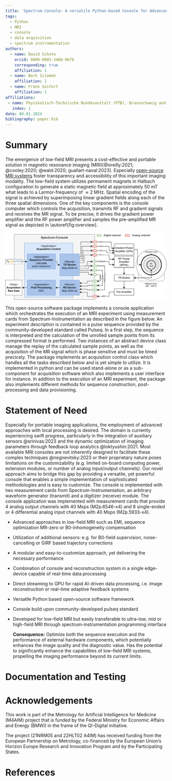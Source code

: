 ```yaml
---
title: 'Spectrum-Console: A versatile Python-based Console for Advanced Low-Field MRI'
tags:
  - Python
  - MRI
  - console
  - data acquisition
  - spectrum instrumentation
authors:
  - name: David Schote
    orcid: 0000-0003-3468-0676
    corresponding: true
    affiliation: 1
  - name: Berk Silemek
    affiliation: 1
  - name: Frank Seifert
    affiliation: 1
affiliations:
 - name: Physikalisch-Technische Bundesanstalt (PTB), Braunschweig and Berlin, Germany
   index: 1
date: 08.01.2024
bibliography: paper.bib
---
```


# Summary

The emergence of low-field MRI presents a cost-effective and portable solution in magnetic resonance imaging (MRI)[@oreilly:2021; @cooley:2020; @wald:2020; guallart-naval:2023]. Especially [open-source MRI systems](https://www.opensourceimaging.org/2023/01/09/first-open-source-mri-scanner-presented-the-osii-one/) foster transparency and accessibility of this important imaging modality. The low-field system utilizes permament magnets in Halbach configuration to generate a static magnetic field at approximately 50 mT what leads to a Larmor-frequency of $\approx 2 \; \text{MHz}$. Spatial encoding of the signal is achieved by superimposing linear gradient fields along each of the three spatial dimensions. One of the key components is the console computer which controls the acquisition, transmits RF and gradient signals and receives the MR signal. To be precise, it drives the gradient power amplifier and the RF power amplifier and samples the pre-amplified MR signal as depicted in \autoref{fig:overview}.

![Overview of the MRI system, which performs an image acquisition based on a given pulseq file; The calculated sequence is replayed by spectrum-instrumentation measurement cards, which control gradient and RF signals; Up to 8 channels can be configured for data acquisition, the sampled data is down-converted and provided as numpy array.\label{fig:overview}](/docs/source/_figures/system_components.png)

This open-source software package implements a console application which orchestrates the execution of an MRI experiment using measurement cards from Spectrum-Instrumentation as described in the figure below.
An experiment description is contained in a pulse sequence provided by the community-developed standard called Pulseq.
In a first step, the sequence is interpreted and the calculation of the unrolled sample points from its compressed format is performed.
Two instances of an abstract device class manage the replay of the calculated sample points, as well as the acquisition of the MR signal which is phase sensitive and must be timed precicely.
The package implements an acquisition control class which handles all the tasks described below and is yet simple to utilize.
It is implemented in python and can be used stand-alone or as a sub-component for acquisition software which also implements a user interface for instance.
In addition to the execution of an MRI experiment, the package also implements different methods for sequence construction, post-processing and data provisioning.

# Statement of Need

Especially for portable imaging applications, the employment of advanced approaches with local processing is desired. The domain is currently experiencing swift progress, particularly in the integration of auxiliary sensors @srinivas:2023 and the dynamic optimization of imaging parameters through feedback loop analytics @loktyushin:2021.
Most available MRI consoles are not inherently designed to facilitate these complex techniques @negnevitsky:2023 or their proprietary nature poses limitations on the customizability (e.g. limited on-board computing power, extension modules, or number of analog input/output channels).
Our novel approach aims to bridge this gap by providing a versatile, yet powerful console that enables a simple implementation of sophisticated methodologies and is easy to customize. The console is implemented with two measurement cards from Spectrum-Instrumentation, an arbitrary waveform generator (transmit) and a digitizer (receive) module. The console application was implemented with measurement cards that provide 4 analog output channels with 40 Msps (M2p.6546-x4) and 8 single-ended or 4 differential analog input channels with 40 Msps (M2p.5933-x4).

- Advanced approaches in low-field MRI such as EMI, sequence optimization MR-zero or B0-inhomogeneity compensation
- Utilization of additional sensors: e.g. for B0-field supervision, noise-cancelling or GIRF based trajectory corrections
- A modular and easy-to-customize approach, yet delivering the necessary performance
- Combination of console and reconstruction system in a single edge-device capable of real-time data processing
- Direct streaming to GPU for rapid AI-driven data processing, i.e. image reconstruction or real-time adaptive feedback systems
- Versatile Python based open-source software framework
- Console build upon community-developed pulseq standard
- Developed for low-field MRI but easily transferable to ultra-low, mid or high-field MRI through spectrum-instrumentation programming interface


  **Consequence:** Optimize both the sequence execution and the performance of external hardware components, which potentially enhances the image quality and the diagnostic value. Has the potential to significantly enhance the capabilities of low-field MRI systems, propelling the imaging performance beyond its current limits.


# Documentation and Testing




# Acknowledgements

This work is part of the Metrology for Artificial Intelligence for Medicine (M4AIM) project that is funded by the Federal Ministry for Economic Affairs and Energy (BMWi) in the frame of the QI-Digital initiative.

The project (21NRM05 and 22HLT02 A4IM) has received funding from the European Partnership on Metrology, co-financed by the European Union’s Horizon Europe Research and Innovation Program and by the Participating States.


# References